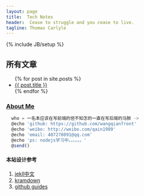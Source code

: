 ```yaml
---
layout: page
title:  Tech Notes
header:  Cease to struggle and you cease to live.
tagline: Thomas Carlyle
---
```

{% include JB/setup %}

## 所有文章

<ul class="posts">
  {% for post in site.posts %}
    <li><a href="{{ BASE_PATH }}{{ post.url }}">{{ post.title }}</a></li>
  {% endfor %}
</ul>

### [About Me](http://wangqianfront.github.io/pages/about/index.html)


```javascript
  who = 一名本应该在写前端的但不知怎的一直在写后端的马脓 -> 
  @echo 'github: https://github.com/wangqianfront'
  @echo 'weibo: http://weibo.com/qain1989'
  @echo 'email: 407278091@qq.com'
  @echo 'ps: nodejs学习中。。。。。。' 
  @send()
```


#### 本站设计参考

1. [jekll中文](http://jekyllcn.com/)
2. [kramdown](http://kramdown.gettalong.org/quickref.html)
3. [github guides](https://guides.github.com/)


